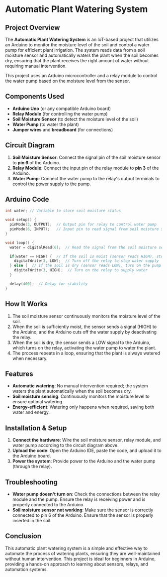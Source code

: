 # Automatic Plant Watering System

## Project Overview

The **Automatic Plant Watering System** is an IoT-based project that utilizes an Arduino to monitor the moisture level of the soil and control a water pump for efficient plant irrigation. The system reads data from a soil moisture sensor and automatically waters the plant when the soil becomes dry, ensuring that the plant receives the right amount of water without requiring manual intervention.

This project uses an Arduino microcontroller and a relay module to control the water pump based on the moisture level from the sensor.

## Components Used

- **Arduino Uno** (or any compatible Arduino board)
- **Relay Module** (for controlling the water pump)
- **Soil Moisture Sensor** (to detect the moisture level of the soil)
- **Water Pump** (to water the plant)
- **Jumper wires** and **breadboard** (for connections)

## Circuit Diagram

1. **Soil Moisture Sensor**: Connect the signal pin of the soil moisture sensor to **pin 6** of the Arduino.
2. **Relay Module**: Connect the input pin of the relay module to **pin 3** of the Arduino.
3. **Water Pump**: Connect the water pump to the relay's output terminals to control the power supply to the pump.

## Arduino Code

```cpp
int water; // Variable to store soil moisture status

void setup() {
  pinMode(3, OUTPUT);  // Output pin for relay to control water pump
  pinMode(6, INPUT);   // Input pin to read signal from soil moisture sensor
}

void loop() {
  water = digitalRead(6);  // Read the signal from the soil moisture sensor

  if(water == HIGH) {  // If the soil is moist (sensor reads HIGH), stop watering
    digitalWrite(3, LOW);  // Turn off the relay to stop water supply
  } else {  // If the soil is dry (sensor reads LOW), turn on the pump
    digitalWrite(3, HIGH);  // Turn on the relay to supply water
  }

  delay(400);  // Delay for stability
}
```

## How It Works

1. The soil moisture sensor continuously monitors the moisture level of the soil.
2. When the soil is sufficiently moist, the sensor sends a signal (HIGH) to the Arduino, and the Arduino cuts off the water supply by deactivating the relay.
3. When the soil is dry, the sensor sends a LOW signal to the Arduino, which turns on the relay, activating the water pump to water the plant.
4. The process repeats in a loop, ensuring that the plant is always watered when necessary.

## Features

- **Automatic watering**: No manual intervention required; the system waters the plant automatically when the soil becomes dry.
- **Soil moisture sensing**: Continuously monitors the moisture level to ensure optimal watering.
- **Energy-efficient**: Watering only happens when required, saving both water and energy.

## Installation & Setup

1. **Connect the hardware**: Wire the soil moisture sensor, relay module, and water pump according to the circuit diagram above.
2. **Upload the code**: Open the Arduino IDE, paste the code, and upload it to the Arduino board.
3. **Power the system**: Provide power to the Arduino and the water pump (through the relay).

## Troubleshooting

- **Water pump doesn't turn on**: Check the connections between the relay module and the pump. Ensure the relay is receiving power and is properly connected to the Arduino.
- **Soil moisture sensor not working**: Make sure the sensor is correctly connected to pin 6 of the Arduino. Ensure that the sensor is properly inserted in the soil.

## Conclusion

This automatic plant watering system is a simple and effective way to automate the process of watering plants, ensuring they are well-maintained without human intervention. This project is ideal for beginners in Arduino, providing a hands-on approach to learning about sensors, relays, and automation systems.

